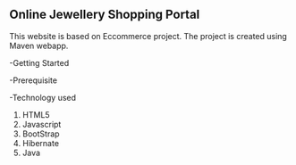 Online Jewellery Shopping Portal
--------------------------------

This website is based on Eccommerce project.
The project is created using Maven webapp.


-Getting Started

-Prerequisite

-Technology used


1. HTML5
2. Javascript
3. BootStrap
4. Hibernate
5. Java
